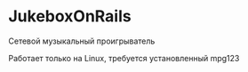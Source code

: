 JukeboxOnRails
==============

Сетевой музыкальный проигрыватель

Работает только на Linux, требуется установленный mpg123